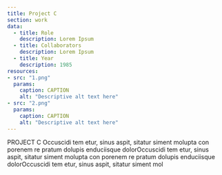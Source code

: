 ```yaml
---
title: Project C
section: work  
data:
  - title: Role
    description: Lorem Ipsum
  - title: Collaborators
    description: Lorem Ipsum
  - title: Year
    description: 1985
resources:
- src: "1.png"
  params:
    caption: CAPTION
    alt: "Descriptive alt text here"
- src: "2.png"
  params:
    caption: CAPTION
    alt: "Descriptive alt text here"
---
```


PROJECT C Occuscidi tem etur, sinus aspit, sitatur siment molupta con porenem re pratum dolupis enduciisque dolorOccuscidi tem etur, sinus aspit, sitatur siment molupta con porenem re pratum dolupis enduciisque dolorOccuscidi tem etur, sinus aspit, sitatur siment mol
